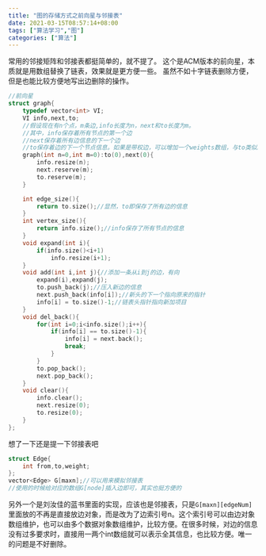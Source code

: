 ```yaml
---
title: "图的存储方式之前向星与邻接表"
date: 2021-03-15T08:57:14+08:00
tags: ["算法学习","图"]
categories: ["算法"]
---
```

常用的邻接矩阵和邻接表都挺简单的，就不提了。
这个是ACM版本的前向星，本质就是用数组替换了链表，效果就是更方便一些。
虽然不如十字链表删除方便，但是也能比较方便地写出边删除的操作。
```cpp
//前向星
struct graph{
    typedef vector<int> VI;
    VI info,next,to;
    //假设现在有n个点，m条边,info长度为n，next和to长度为m。
    //其中，info保存着所有节点的第一个边
    //next保存着所有边信息的下一个边
    //to保存着边的下一个节点信息。如果是带权边，可以增加一个weights数组，与to类似。（所有边增加主要加的是to）
    graph(int n=0,int m=0):to(0),next(0){
        info.resize(n);
        next.reserve(m);
        to.reserve(m);
    }

    int edge_size(){
        return to.size();//显然，to即保存了所有边的信息
    }
    int vertex_size(){
        return info.size();//info保存了所有节点的信息
    }
    void expand(int i){
        if(info.size()<i+1)
            info.resize(i+1);
    }
    void add(int i,int j){//添加一条从i到j的边，有向
        expand(i),expand(j);
        to.push_back(j);//压入新边的信息
        next.push_back(info[i]);//新头的下一个指向原来的指针
        info[i] = to.size()-1;//链表头指针指向新加项目
    }
    void del_back(){
        for(int i=0;i<info.size();i++){
            if(info[i] == to.size()-1){
                info[i] = next.back();
                break;
            }
        }
        to.pop_back();
        next.pop_back();
    }
    void clear(){
        info.clear();
        next.resize(0);
        to.resize(0);
    }
};
```

想了一下还是提一下邻接表吧

```cpp
struct Edge{
    int from,to,weight;
};
vector<Edge> G[maxn];//可以用来模拟邻接表
//使用的时候给对应的数组G[node]插入边即可，其实也挺方便的
```

另外一个是刘汝佳的蓝书里面的实现，应该也是邻接表，只是`G[maxn][edgeNum]`里面放的不再是直接放边对象，而是改为了边索引号n。这个索引号可以由边对象数组维护，也可以由多个数据对象数组维护，比较方便。在很多时候，对边的信息没有过多要求时，直接用一两个int数组就可以表示全其信息，也比较方便。唯一的问题是不好删除。
